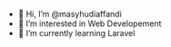 - 👋 Hi, I’m @masyhudiaffandi
- 👀 I’m interested in Web Developement
- 🌱 I’m currently learning Laravel


<!---
masyhudiaffandi/masyhudiaffandi is a ✨ special ✨ repository because its `README.md` (this file) appears on your GitHub profile.
You can click the Preview link to take a look at your changes.
--->
